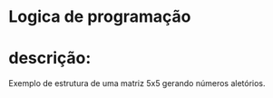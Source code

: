 # Logica de programação
# descrição:
Exemplo de estrutura de uma matriz 5x5 gerando números aletórios.
